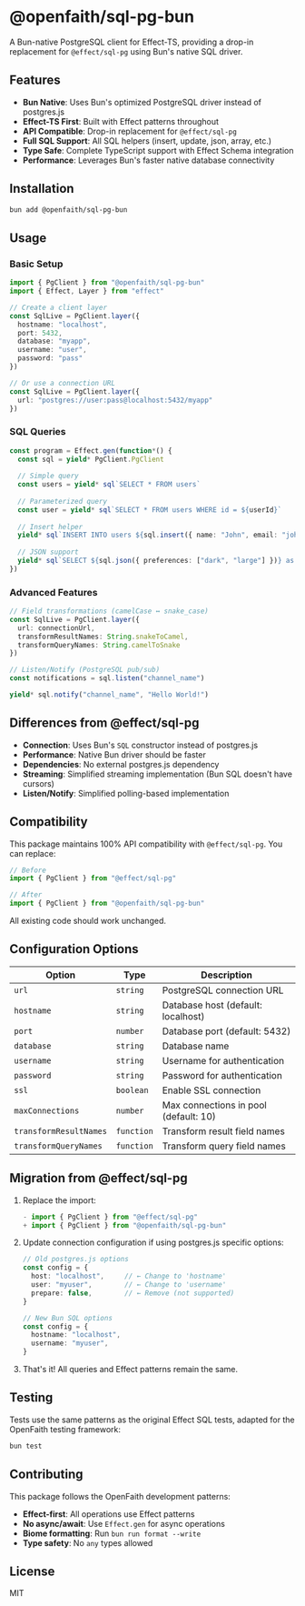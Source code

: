 # @openfaith/sql-pg-bun

A Bun-native PostgreSQL client for Effect-TS, providing a drop-in replacement for `@effect/sql-pg` using Bun's native SQL driver.

## Features

- **Bun Native**: Uses Bun's optimized PostgreSQL driver instead of postgres.js
- **Effect-TS First**: Built with Effect patterns throughout
- **API Compatible**: Drop-in replacement for `@effect/sql-pg` 
- **Full SQL Support**: All SQL helpers (insert, update, json, array, etc.)
- **Type Safe**: Complete TypeScript support with Effect Schema integration
- **Performance**: Leverages Bun's faster native database connectivity

## Installation

```bash
bun add @openfaith/sql-pg-bun
```

## Usage

### Basic Setup

```typescript
import { PgClient } from "@openfaith/sql-pg-bun"
import { Effect, Layer } from "effect"

// Create a client layer
const SqlLive = PgClient.layer({
  hostname: "localhost", 
  port: 5432,
  database: "myapp",
  username: "user",
  password: "pass"
})

// Or use a connection URL
const SqlLive = PgClient.layer({
  url: "postgres://user:pass@localhost:5432/myapp"
})
```

### SQL Queries

```typescript
const program = Effect.gen(function*() {
  const sql = yield* PgClient.PgClient
  
  // Simple query
  const users = yield* sql`SELECT * FROM users`
  
  // Parameterized query  
  const user = yield* sql`SELECT * FROM users WHERE id = ${userId}`
  
  // Insert helper
  yield* sql`INSERT INTO users ${sql.insert({ name: "John", email: "john@example.com" })}`
  
  // JSON support
  yield* sql`SELECT ${sql.json({ preferences: ["dark", "large"] })} as config`
})
```

### Advanced Features

```typescript
// Field transformations (camelCase ↔ snake_case)
const SqlLive = PgClient.layer({
  url: connectionUrl,
  transformResultNames: String.snakeToCamel,
  transformQueryNames: String.camelToSnake
})

// Listen/Notify (PostgreSQL pub/sub)
const notifications = sql.listen("channel_name")

yield* sql.notify("channel_name", "Hello World!")
```

## Differences from @effect/sql-pg

- **Connection**: Uses Bun's `SQL` constructor instead of postgres.js
- **Performance**: Native Bun driver should be faster
- **Dependencies**: No external postgres.js dependency  
- **Streaming**: Simplified streaming implementation (Bun SQL doesn't have cursors)
- **Listen/Notify**: Simplified polling-based implementation

## Compatibility

This package maintains 100% API compatibility with `@effect/sql-pg`. You can replace:

```typescript
// Before
import { PgClient } from "@effect/sql-pg" 

// After  
import { PgClient } from "@openfaith/sql-pg-bun"
```

All existing code should work unchanged.

## Configuration Options

| Option | Type | Description |
|--------|------|-------------|
| `url` | `string` | PostgreSQL connection URL |
| `hostname` | `string` | Database host (default: localhost) |
| `port` | `number` | Database port (default: 5432) |
| `database` | `string` | Database name |
| `username` | `string` | Username for authentication |
| `password` | `string` | Password for authentication |
| `ssl` | `boolean` | Enable SSL connection |
| `maxConnections` | `number` | Max connections in pool (default: 10) |
| `transformResultNames` | `function` | Transform result field names |
| `transformQueryNames` | `function` | Transform query field names |

## Migration from @effect/sql-pg

1. Replace the import:
   ```typescript
   - import { PgClient } from "@effect/sql-pg"
   + import { PgClient } from "@openfaith/sql-pg-bun"
   ```

2. Update connection configuration if using postgres.js specific options:
   ```typescript
   // Old postgres.js options  
   const config = {
     host: "localhost",     // ← Change to 'hostname'
     user: "myuser",        // ← Change to 'username'  
     prepare: false,        // ← Remove (not supported)
   }
   
   // New Bun SQL options
   const config = {
     hostname: "localhost", 
     username: "myuser",
   }
   ```

3. That's it! All queries and Effect patterns remain the same.

## Testing

Tests use the same patterns as the original Effect SQL tests, adapted for the OpenFaith testing framework:

```bash
bun test
```

## Contributing

This package follows the OpenFaith development patterns:

- **Effect-first**: All operations use Effect patterns
- **No async/await**: Use `Effect.gen` for async operations  
- **Biome formatting**: Run `bun run format --write`
- **Type safety**: No `any` types allowed

## License

MIT